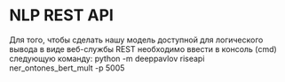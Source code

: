# NLP REST API

Для того, чтобы сделать нашу модель доступной для логического вывода в виде веб-службы REST необходимо ввести в консоль (cmd) следующую команду:
python -m deeppavlov riseapi ner_ontones_bert_mult -p 5005
